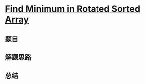 # [Find Minimum in Rotated Sorted Array](https://leetcode.com/problems/find-minimum-in-rotated-sorted-array/)
## 题目


## 解题思路


## 总结


